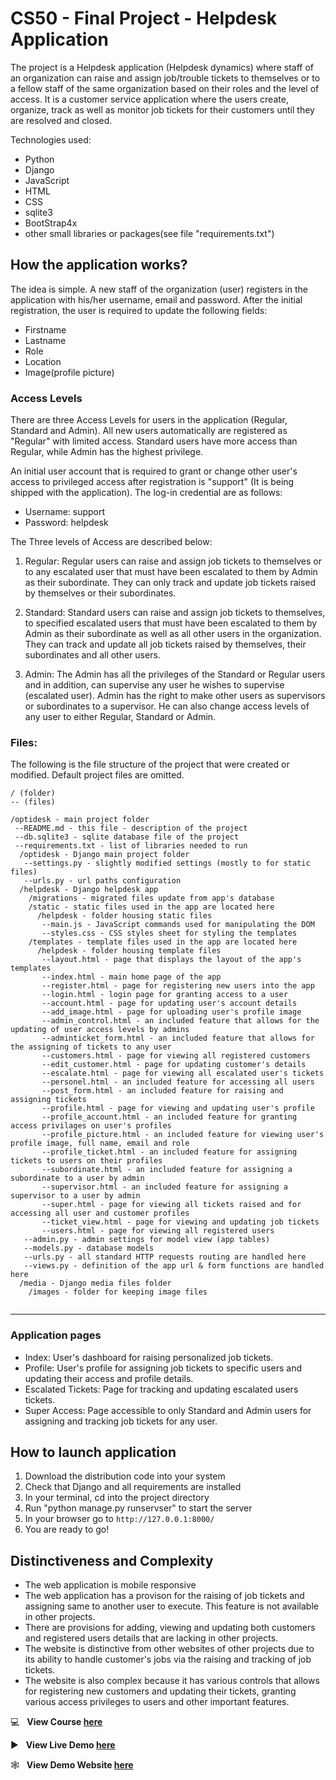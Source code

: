 # CS50 - Final Project - Helpdesk Application

The project is a Helpdesk application (Helpdesk dynamics) where staff of an organization can raise and assign job/trouble tickets to themselves or to a fellow staff of the same organization based on their roles and the level of access. It is a customer service application where the users create, organize, track as well as monitor job tickets for their customers until they are resolved and closed.

Technologies used:

- Python
- Django
- JavaScript
- HTML
- CSS
- sqlite3
- BootStrap4x
- other small libraries or packages(see file "requirements.txt")

## How the application works?

The idea is simple. A new staff of the organization (user) registers in the application with his/her username, email and password. After the initial registration, the user is required to update the following fields:

- Firstname
- Lastname
- Role
- Location
- Image(profile picture)

### Access Levels

There are three Access Levels for users in the application (Regular, Standard and Admin). All new users automatically are registered as "Regular" with limited access. Standard users have more access than Regular, while Admin has the highest privilege. 

An initial user account that is required to grant or change other user's access to privileged access after registration is "support" (It is being shipped with the application). The log-in credential are as follows:

- Username: support
- Password: helpdesk

The Three levels of Access are described below:

1. Regular: Regular users can raise and assign job tickets to themselves or to any escalated user that must have been escalated to them by Admin as their subordinate. They can only track and update job tickets raised by themselves or their subordinates.

2. Standard: Standard users can raise and assign job tickets to themselves, to specified escalated users that must have been escalated to them by Admin as their subordinate as well as all other users in the organization. They can track and update all job tickets raised by themselves, their subordinates and all other users.

3. Admin: The Admin has all the privileges of the Standard or Regular users and in addition, can supervise any user he wishes to supervise (escalated user). Admin has the right to make other users as supervisors or subordinates to a supervisor. He can also change access levels of any user to either Regular, Standard or Admin. 

### **Files:**

The following is the file structure of the project that were created or modified. Default project files are omitted.

```
/ (folder)
-- (files)

/optidesk - main project folder
 --README.md - this file - description of the project
 --db.sqlite3 - sqlite database file of the project 
 --requirements.txt - list of libraries needed to run
  /optidesk - Django main project folder   
   --settings.py - slightly modified settings (mostly to for static files)
   --urls.py - url paths configuration   
  /helpdesk - Django helpdesk app
    /migrations - migrated files update from app's database
    /static - static files used in the app are located here
      /helpdesk - folder housing static files
       --main.js - JavaScript commands used for manipulating the DOM
       --styles.css - CSS styles sheet for styling the templates
    /templates - template files used in the app are located here
      /helpdesk - folder housing template files
       --layout.html - page that displays the layout of the app's templates
       --index.html - main home page of the app
       --register.html - page for registering new users into the app
       --login.html - login page for granting access to a user
       --account.html - page for updating user's account details
       --add_image.html - page for uploading user's profile image
       --admin_control.html - an included feature that allows for the updating of user access levels by admins
       --adminticket_form.html - an included feature that allows for the assigning of tickets to any user
       --customers.html - page for viewing all registered customers
       --edit_customer.html - page for updating customer's details
       --escalate.html - page for viewing all escalated user's tickets
       --personel.html - an included feature for accessing all users
       --post_form.html - an included feature for raising and assigning tickets
       --profile.html - page for viewing and updating user's profile
       --profile_account.html - an included feature for granting access privilages on user's profiles
       --profile_picture.html - an included feature for viewing user's profile image, full name, email and role
       --profile_ticket.html - an included feature for assigning tickets to users on their profiles
       --subordinate.html - an included feature for assigning a subordinate to a user by admin
       --supervisor.html - an included feature for assigning a supervisor to a user by admin
       --super.html - page for viewing all tickets raised and for accessing all user and customer profiles
       --ticket_view.html - page for viewing and updating job tickets
       --users.html - page for viewing all registered users
   --admin.py - admin settings for model view (app tables)   
   --models.py - database models   
   --urls.py - all standard HTTP requests routing are handled here
   --views.py - definition of the app url & form functions are handled here
  /media - Django media files folder
    /images - folder for keeping image files   
  
```

---

### Application pages

- Index: User's dashboard for raising personalized job tickets.
- Profile: User's profile for assigning job tickets to specific users and updating their access and profile details.
- Escalated Tickets: Page for tracking and updating escalated users tickets.
- Super Access: Page accessible to only Standard and Admin users for assigning and tracking job tickets for any user.

## How to launch application

1. Download the distribution code into your system
2. Check that Django and all requirements are installed
3. In your terminal, cd into the project directory
4. Run "python manage.py runservser" to start the server
5. In your browser go to `http://127.0.0.1:8000/`
6. You are ready to go!

## Distinctiveness and Complexity

- The web application is mobile responsive
- The web application has a provison for the raising of job tickets and assigning same to another user to execute. This feature is not available in other projects.
- There are provisions for adding, viewing and updating both customers and registered users details that are lacking in other projects.  
- The website is distinctive from other websites of other projects due to its ability to handle customer's jobs via the raising and tracking of job tickets.
- The website is also complex because it has various controls that allows for registering new customers and updating their tickets, granting various access privileges to users and other important features. 


:computer: &nbsp; **View Course [here](https://www.edx.org/course/cs50s-web-programming-with-python-and-javascript)**

:arrow_forward: &nbsp; **View Live Demo [here](https://youtu.be/sv8WnFp1fuA)**

:spider_web: &nbsp; **View Demo Website [here](https://helpdeskdynamics.azurewebsites.net)**

